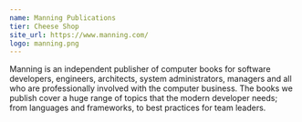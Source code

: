 ```yaml
---
name: Manning Publications
tier: Cheese Shop
site_url: https://www.manning.com/
logo: manning.png
---
```


Manning is an independent publisher of computer books for software developers, engineers, architects, system administrators, managers and all who are professionally involved with the computer business. The books we publish cover a huge range of topics that the modern developer needs; from languages and frameworks, to best practices for team leaders.
